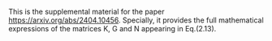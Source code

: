 This is the supplemental material for the paper https://arxiv.org/abs/2404.10456. Specially, it provides the full mathematical expressions of the matrices K, G and N appearing in Eq.(2.13).
